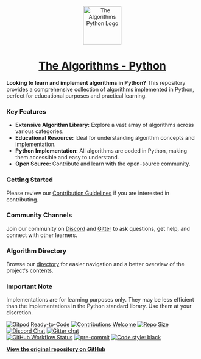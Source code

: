<div align="center">
  <a href="https://github.com/TheAlgorithms/">
    <img src="https://raw.githubusercontent.com/TheAlgorithms/website/1cd824df116b27029f17c2d1b42d81731f28a920/public/logo.svg" height="100" alt="The Algorithms Python Logo">
  </a>
  <h1><a href="https://github.com/TheAlgorithms/">The Algorithms - Python</a></h1>
</div>

**Looking to learn and implement algorithms in Python?** This repository provides a comprehensive collection of algorithms implemented in Python, perfect for educational purposes and practical learning. 

### Key Features

*   **Extensive Algorithm Library:** Explore a vast array of algorithms across various categories.
*   **Educational Resource:** Ideal for understanding algorithm concepts and implementation.
*   **Python Implementation:** All algorithms are coded in Python, making them accessible and easy to understand.
*   **Open Source:**  Contribute and learn with the open-source community.

### Getting Started

Please review our [Contribution Guidelines](CONTRIBUTING.md) if you are interested in contributing.

### Community Channels

Join our community on [Discord](https://the-algorithms.com/discord) and [Gitter](https://gitter.im/TheAlgorithms/community) to ask questions, get help, and connect with other learners.

### Algorithm Directory

Browse our [directory](DIRECTORY.md) for easier navigation and a better overview of the project's contents.

### Important Note

Implementations are for learning purposes only. They may be less efficient than the implementations in the Python standard library. Use them at your discretion.

[![Gitpod Ready-to-Code](https://img.shields.io/badge/Gitpod-Ready--to--Code-blue?logo=gitpod&style=flat-square)](https://gitpod.io/#https://github.com/TheAlgorithms/Python)
[![Contributions Welcome](https://img.shields.io/static/v1.svg?label=Contributions&message=Welcome&color=0059b3&style=flat-square)](https://github.com/TheAlgorithms/Python/blob/master/CONTRIBUTING.md)
[![Repo Size](https://img.shields.io/github/repo-size/TheAlgorithms/Python.svg?label=Repo%20size&style=flat-square)](https://github.com/TheAlgorithms/Python)
[![Discord Chat](https://img.shields.io/discord/808045925556682782.svg?logo=discord&colorB=7289DA&style=flat-square)](https://the-algorithms.com/discord)
[![Gitter chat](https://img.shields.io/badge/Chat-Gitter-ff69b4.svg?label=Chat&logo=gitter&style=flat-square)](https://gitter.im/TheAlgorithms/community)
<br>
[![GitHub Workflow Status](https://img.shields.io/github/actions/workflow/status/TheAlgorithms/Python/build.yml?branch=master&label=CI&logo=github&style=flat-square)](https://github.com/TheAlgorithms/Python/actions)
[![pre-commit](https://img.shields.io/badge/pre--commit-enabled-brightgreen?logo=pre-commit&logoColor=white&style=flat-square)](https://github.com/pre-commit/pre-commit)
[![Code style: black](https://img.shields.io/static/v1?label=code%20style&message=black&color=black&style=flat-square)](https://github.com/psf/black)

**[View the original repository on GitHub](https://github.com/TheAlgorithms/Python)**